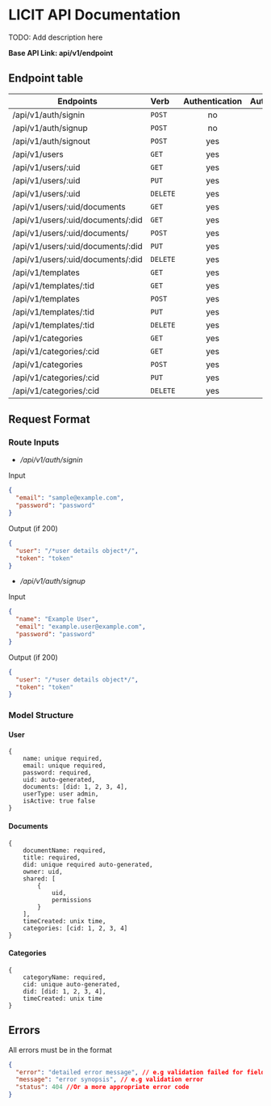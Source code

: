 # LICIT API Documentation
TODO: Add description here

**Base API Link: api/v1/endpoint**

## Endpoint table

|Endpoints                    |Verb      | Authentication | Authorization | Description |
|---|:---|:---:|:---:|:---|
| /api/v1/auth/signin                | `POST`   | no    | no    | TODO        |
| /api/v1/auth/signup                | `POST`   | no    | no    | TODO        |
| /api/v1/auth/signout               | `POST`   | yes   | no    | TODO        |
| /api/v1/users                      | `GET`    | yes   | yes   | TODO        |
| /api/v1/users/:uid                 | `GET`    | yes   | no    | TODO        |
| /api/v1/users/:uid                 | `PUT`    | yes   | no    | TODO        |
| /api/v1/users/:uid                 | `DELETE` | yes   | no    | TODO        |
| /api/v1/users/:uid/documents       | `GET`    | yes   | yes   | TODO        |
| /api/v1/users/:uid/documents/:did  | `GET`    | yes   | yes   | TODO        |
| /api/v1/users/:uid/documents/      | `POST`   | yes   | no    | TODO        |
| /api/v1/users/:uid/documents/:did  | `PUT`    | yes   | no    | TODO        |
| /api/v1/users/:uid/documents/:did  | `DELETE` | yes   | no    | TODO        |
| /api/v1/templates              | `GET`    | yes    | no     | TODO        |
| /api/v1/templates/:tid         | `GET`    | yes    | no     | TODO        |
| /api/v1/templates              | `POST`   | yes    | yes    | TODO        |
| /api/v1/templates/:tid         | `PUT`    | yes    | yes    | TODO        |
| /api/v1/templates/:tid         | `DELETE` | yes    | yes    | TODO        |
| /api/v1/categories             | `GET`    | yes    | yes    | TODO        |
| /api/v1/categories/:cid        | `GET`    | yes    | no     | TODO        |
| /api/v1/categories             | `POST`   | yes    | yes    | TODO        |
| /api/v1/categories/:cid        | `PUT`    | yes    | yes    | TODO        |
| /api/v1/categories/:cid        | `DELETE` | yes    | yes    | TODO        |

## Request Format
### Route Inputs
- */api/v1/auth/signin*

Input
```json
{
  "email": "sample@example.com",
  "password": "password"
}
```

Output (if 200)
```json
{
  "user": "/*user details object*/",
  "token": "token"
}
```

- */api/v1/auth/signup*

Input
```json
{
  "name": "Example User",
  "email": "example.user@example.com",
  "password": "password"
}
```

Output (if 200)
```json
{
  "user": "/*user details object*/",
  "token": "token"
}
```

### Model Structure
#### User
```
{
    name: unique required,
    email: unique required,
    password: required,
    uid: auto-generated,
    documents: [did: 1, 2, 3, 4],
    userType: user admin,
    isActive: true false
}
```
#### Documents
```
{
    documentName: required,
    title: required,
    did: unique required auto-generated,
    owner: uid,
    shared: [
    	{
            uid,
            permissions
        }
    ],
    timeCreated: unix time,
    categories: [cid: 1, 2, 3, 4]
}
```
#### Categories
```
{
    categoryName: required,
    cid: unique auto-generated,
    did: [did: 1, 2, 3, 4],
    timeCreated: unix time
}
```

## Errors
All errors must be in the format
```json
{
  "error": "detailed error message", // e.g validation failed for field 'email'
  "message": "error synopsis", // e.g validation error
  "status": 404 //Or a more appropriate error code
}
```